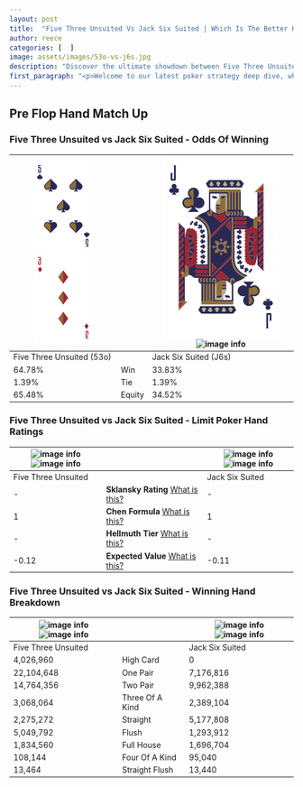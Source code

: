 ```yaml
---
layout: post
title:  "Five Three Unsuited Vs Jack Six Suited | Which Is The Better Hand In Poker? A Complete Guide"
author: reece
categories: [  ]
image: assets/images/53o-vs-j6s.jpg
description: "Discover the ultimate showdown between Five Three Unsuited and Jack Six Suited in poker! Uncover the odds, strategies, and scenarios where one hand triumphs over the other. Get ready to up your poker game with this thrilling analysis."
first_paragraph: "<p>Welcome to our latest poker strategy deep dive, where we're pitting two distinct hands against each other in a high-stakes showdown: Five Three Unsuited vs Jack Six Suited.</p><p>In the dynamic world of poker, every decision counts, and knowing which hand holds the upper hand is key to your success at the table.</p><p>In this article, we'll dissect these two hands, explore the scenarios where one dominates the other, and equip you with the knowledge to make strategic choices that can tip the odds in your favor.</p><p>Get ready to unravel the intriguing dynamics of these poker hands and elevate your game to new heights.</p>"
---
```




[comment]: # (sp0)

## Pre Flop Hand Match Up

<div class="table hand-ratings" markdown="1"> 



### Five Three Unsuited vs Jack Six Suited - Odds Of Winning


    
| ![image info](assets/images/hand1/5.png) ![image info](assets/images/hand1/3o.png) |  | ![image info](assets/images/hand2/J.png) ![image info](assets/images/hand2/6s.png) |
| -------- | -------- | -------- |
| Five Three Unsuited (53o) |  | Jack Six Suited (J6s) |
| 64.78% | Win | 33.83% |
| 1.39% | Tie | 1.39% |
| 65.48% | Equity | 34.52% |




[comment]: # (sp1)



### Five Three Unsuited vs Jack Six Suited - Limit Poker Hand Ratings


    
| ![image info](https://www.riverpairs.com/assets/images/hand1/5.png) ![image info](https://www.riverpairs.com/assets/images/hand1/3o.png) |  | ![image info](https://www.riverpairs.com/assets/images/hand2/J.png) ![image info](https://www.riverpairs.com/assets/images/hand2/6s.png) |
| -------- | -------- | -------- |
| Five Three Unsuited |  | Jack Six Suited |
| - | **Sklansky Rating** [What is this?](/sklansky-rating-explained) | - |
| 1 | **Chen Formula** [What is this?](/chen-formula-explained) | 1 |
| - | **Hellmuth Tier** [What is this?](/Hellmuth-tier-explained) | - |
| -0.12 | **Expected Value** [What is this?](/expected-value-explained) | -0.11 |




[comment]: # (sp2)



### Five Three Unsuited vs Jack Six Suited - Winning Hand Breakdown


    
| ![image info](https://www.riverpairs.com/assets/images/hand1/5.png) ![image info](https://www.riverpairs.com/assets/images/hand1/3o.png) |  | ![image info](https://www.riverpairs.com/assets/images/hand2/J.png) ![image info](https://www.riverpairs.com/assets/images/hand2/6s.png) |
| -------- | -------- | -------- |
| Five Three Unsuited |  | Jack Six Suited |
| 4,026,960 | High Card | 0 |
| 22,104,648 | One Pair | 7,176,816 |
| 14,764,356 | Two Pair | 9,962,388 |
| 3,068,064 | Three Of A Kind | 2,389,104 |
| 2,275,272 | Straight | 5,177,808 |
| 5,049,792 | Flush | 1,293,912 |
| 1,834,560 | Full House | 1,696,704 |
| 108,144 | Four Of A Kind | 95,040 |
| 13,464 | Straight Flush | 13,440 |




[comment]: # (sp3)



</div>

[comment]: # (sp4)



[comment]: # (sp5)

